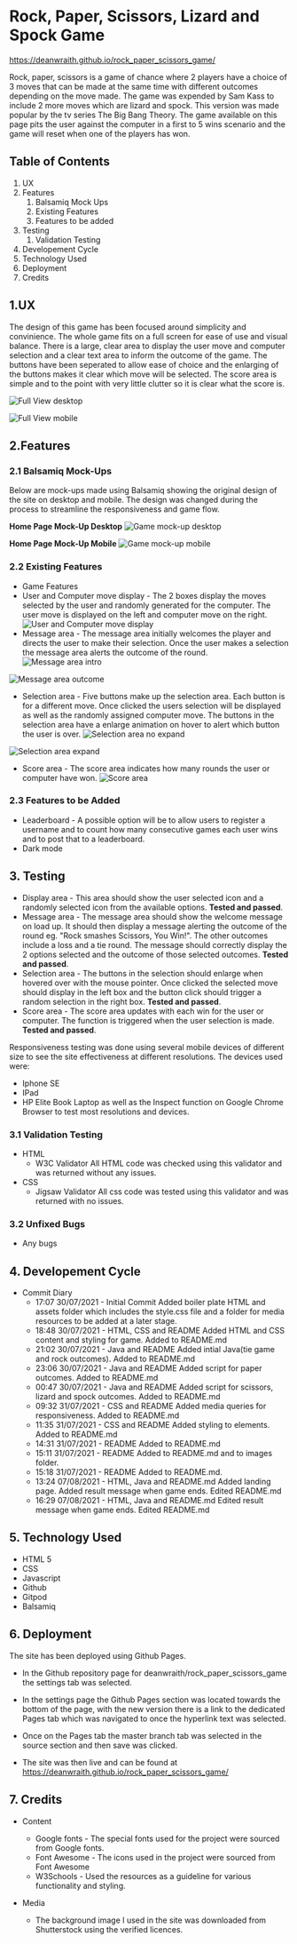# Rock, Paper, Scissors, Lizard and Spock Game
https://deanwraith.github.io/rock_paper_scissors_game/

Rock, paper, scissors is a game of chance where 2 players have a choice of 3 moves that can be made at the same time with different outcomes depending on the move made. The game was expended by Sam Kass to include 2 more moves which are lizard and spock. This version was made popular by the tv series The Big Bang Theory. The game available on this page pits the user against the computer in a first to 5 wins scenario and the game will reset when one of the players has won.

## Table of Contents

<ol>
<li>UX</li>
<li>
Features
<ol>
<li>Balsamiq Mock Ups</li>
<li>Existing Features</li>
<li>Features to be added</li>
</ol>
</li>
<li>
Testing
<ol>
<li>Validation Testing</li>
</ol>
</li>
<li>Developement Cycle</li>
<li>Technology Used</li>
<li>Deployment</li>
<li>Credits</li>
</ol>

## 1.UX
The design of this game has been focused around simplicity and convinience. The whole game fits on a full screen for ease of use and visual balance. There is a large, clear area to display the user move and computer selection and a clear text area to inform the outcome of the game. The buttons have been seperated to allow ease of choice and the enlarging of the buttons makes it clear which move will be selected. The score area is simple and to the point with very little clutter so it is clear what the score is.

![Full View desktop](https://github.com/deanwraith/rock_paper_scissors_game/blob/main/assets/images/full_page.png)

![Full View mobile](https://github.com/deanwraith/rock_paper_scissors_game/blob/main/assets/images/full_page_mobile.png)

## 2.Features

### 2.1 Balsamiq Mock-Ups
Below are mock-ups made using Balsamiq showing the original design of the site on desktop and mobile. The design was changed during the process to streamline the responsiveness and game flow.

**Home Page Mock-Up Desktop**
![Game mock-up desktop](https://github.com/deanwraith/rock_paper_scissors_game/blob/main/assets/images/Balsamiq_Desktop.png)

**Home Page Mock-Up Mobile**
![Game mock-up mobile](https://github.com/deanwraith/rock_paper_scissors_game/blob/main/assets/images/Balsamiq_Mobile.png)

### 2.2 Existing Features
* Game Features
* User and Computer move display - The 2 boxes display the moves selected by the user and randomly generated for the computer. The user move is displayed on the left and computer move on the right. 
![User and Computer move display](https://github.com/deanwraith/rock_paper_scissors_game/blob/main/assets/images/move_display.png)
* Message area - The message area initially welcomes the player and directs the user to make their selection. Once the user makes a selection the message area alerts the outcome of the round. 
![Message area intro](https://github.com/deanwraith/rock_paper_scissors_game/blob/main/assets/images/message_intro.png)

![Message area outcome](https://github.com/deanwraith/rock_paper_scissors_game/blob/main/assets/images/message_outcome.png)

* Selection area - Five buttons make up the selection area. Each button is for a different move. Once clicked the users selection will be displayed as well as the randomly assigned computer move. The buttons in the selection area have a enlarge animation on hover to alert which button the user is over. 
![Selection area no expand](https://github.com/deanwraith/rock_paper_scissors_game/blob/main/assets/images/selection_no_expand.png)

![Selection area expand](https://github.com/deanwraith/rock_paper_scissors_game/blob/main/assets/images/selection_expand.png)

* Score area - The score area indicates how many rounds the user or computer have won. 
![Score area](https://github.com/deanwraith/rock_paper_scissors_game/blob/main/assets/images/score_area.png)

### 2.3 Features to be Added
* Leaderboard - A possible option will be to allow users to register a username and to count how many consecutive games each user wins and to post that to a leaderboard.
* Dark mode

## 3. Testing

* Display area - This area should show the user selected icon and a randomly selected icon from the available options. **Tested and passed**.
* Message area - The message area should show the welcome message on load up. It should then display a message alerting the outcome of the round eg. "Rock smashes Scissors, You Win!". The other outcomes include a loss and a tie round. The message should correctly display the 2 options selected and the outcome of those selected outcomes. **Tested and passed**.
* Selection area - The buttons in the selection should enlarge when hovered over with the mouse pointer. Once clicked the selected move should display in the left box and the button click should trigger a random selection in the right box. **Tested and passed**.
* Score area - The score area updates with each win for the user or computer. The function is triggered when the user selection is made. **Tested and passed**.

Responsiveness testing was done using several mobile devices of different size to see the site effectiveness at different resolutions. 
The devices used were:
* Iphone SE
* IPad
* HP Elite Book Laptop as well as the Inspect function on Google Chrome Browser to test most resolutions and devices.

### 3.1 Validation Testing
* HTML
    * W3C Validator
    All HTML code was checked using this validator and was returned without any issues.
* CSS
    * Jigsaw Validator
    All css code was tested using this validator and was returned with no issues.

### 3.2 Unfixed Bugs
* Any bugs

## 4. Developement Cycle
* Commit Diary
    * 17:07 30/07/2021 - Initial Commit
    Added boiler plate HTML and assets folder which includes the style.css file and a folder for media resources to be added at a later stage.
    * 18:48 30/07/2021 - HTML, CSS and README
    Added HTML and CSS content and styling for game. Added to README.md
    * 21:02 30/07/2021 - Java and README
    Added intial Java(tie game and rock outcomes). Added to README.md
    * 23:06 30/07/2021 - Java and README
    Added script for paper outcomes. Added to README.md
    * 00:47 30/07/2021 - Java and README
    Added script for scissors, lizard and spock outcomes. Added to README.md
    * 09:32 31/07/2021 - CSS and README
    Added media queries for responsiveness. Added to README.md
    * 11:35 31/07/2021 - CSS and README
    Added styling to elements. Added to README.md
    * 14:31 31/07/2021 - README
    Added to README.md
    * 15:11 31/07/2021 - README
    Added to README.md and to images folder.
    * 15:18 31/07/2021 - README
    Added to README.md.
    * 13:24 07/08/2021 - HTML, Java and README.md
    Added landing page. Added result message when game ends. Edited README.md
    * 16:29 07/08/2021 - HTML, Java and README.md
    Edited result message when game ends. Edited README.md
    
## 5. Technology Used

* HTML 5
* CSS
* Javascript
* Github
* Gitpod
* Balsamiq

## 6. Deployment

The site has been deployed using Github Pages.

* In the Github repository page for deanwraith/rock_paper_scissors_game the settings tab was selected.
* In the settings page the Github Pages section was located towards the bottom of the page, with the new version there is a link to the dedicated Pages tab which was navigated to once the hyperlink text was selected.
* Once on the Pages tab the master branch tab was selected in the source section and then save was clicked.

* The site was then live and can be found at https://deanwraith.github.io/rock_paper_scissors_game/

## 7. Credits

* Content
    * Google fonts - The special fonts used for the project were sourced from Google fonts.
    * Font Awesome - The icons used in the project were sourced from Font Awesome
    * W3Schools - Used the resources as a guideline for various functionality and styling.
    
* Media
    * The background image I used in the site was downloaded from Shutterstock using the verified licences.